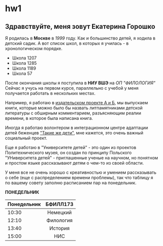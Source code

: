 # hw1

## Здравствуйте, меня зовут Екатерина Горошко

Я родилась в **Москве** в *1999* году. Как и большинство детей, я ходила в детский садик. А вот список школ, в которых я училась - в хронологическом порядке. 

* Школа 1207
* Школа 1285
* Школа 1189
* Школа 57

После окончания школы я поступила в **НИУ ВШЭ** на *ОП "ФИЛОЛОГИЯ"*
Сейчас я учусь на первом курсе, параллельно с учебой у меня получается работать в нескольких местах.

Например, я работаю в [издательском проекте А и Б](https://www.ilya-bernshteyn.ru/), мы выпускаем книги, которые можно было бы назвать литпамятниками детской литературы с обширным комментарием, разъясняющим реалии времени, в которое была написана книга.

Иногда я работаю волонтером в интеграционном центре адаптации детей беженцев ["Такие же дети"](takie-zhe-deti.ru/), мне кажется, это очень важный социальный проект. 

Еще я работаю в "Университете детей" - это один из проектов Политехнического музея, он создан по принципу Польского "УНиверситета детей" - приглашенные ученые на научном, но понятном и простом языке рассказывают детям о чем-то из своей области. 

У меня все не очень хорошо с креативностью и умением рассказывать о себе (еще с распределением времени проблемы), так что таблицу я по вашему совету заполню расписанием пар на понедельник.

**ПОНЕДЕЛЬНИК**

|Понедельник|БФИЛЛ173 |
|-----------|:-------:|
|10:30      |Немецкий |
|12:10      |Филология|
|13:40      |История  |
|15:00      |НИС      |
